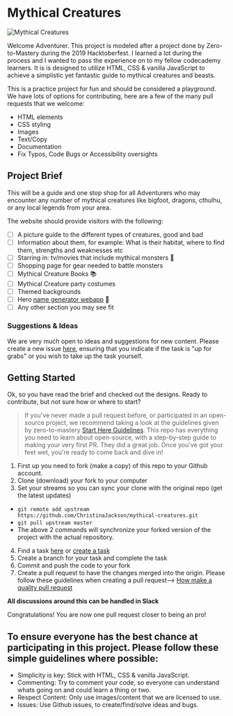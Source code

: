 # Mythical Creatures

![Mythical Creatures](https://storage.needpix.com/rsynced_images/dragon-face-1506961042BLW.jpg)

Welcome Adventurer. This project is modeled after a project done by Zero-to-Mastery during the 2019 Hacktoberfest. I learned a lot during the process and I wanted to pass the experience on to my fellow codecademy learners. It is is designed to utilize HTML, CSS & vanilla JavaScript to achieve a simplistic yet fantastic guide to mythical creatures and beasts.

This is a practice project for fun and should be considered a playground. We have lots of options for contributing, here are a few of the many pull requests that we welcome:

- HTML elements
- CSS styling
- Images
- Text/Copy
- Documentation
- Fix Typos, Code Bugs or Accessibility oversights

## Project Brief
This will be a guide and one stop shop for all Adventurers who may encounter any number of mythical creatures like bigfoot, dragons, cthulhu, or any local legends from your area. 

The website should provide visitors with the following:

- [ ] A picture guide to the different types of creatures, good and bad
- [ ] Information about them, for example: What is their habitat, where to find them, strengths and weaknesses etc 
- [ ] Starring in: tv/movies that include mythical monsters 🎥
- [ ] Shopping page for gear needed to battle monsters
- [ ] Mythical Creature Books 📚
- [ ] Mythical Creature party costumes
- [ ] Themed backgrounds
- [ ] Hero [name generator webapp](https://www.google.com/search?client=firefox-b-1-d&q=hero+name+generator) 📱
- [ ] Any other section you may see fit

### Suggestions & Ideas

We are very much open to ideas and suggestions for new content. Please create a new issue [here](https://github.com/zero-to-mastery/Santafied/issues), ensuring that you indicate if the task is "up for grabs" or you wish to take up the task yourself.

## Getting Started

Ok, so you have read the brief and checked out the designs. Ready to contribute, but not sure how or where to start?

> If you've never made a pull request before, or participated in an open-source project, we recommend taking a look at the guidelines given by zero-to-mastery [Start Here Guidelines](https://github.com/zero-to-mastery/start-here-guidelines). This repo has everything you need to learn about open-source, with a step-by-step guide to making your very first PR. They did a great job.
> Once you've got your feet wet, you're ready to come back and dive in!

1. First up you need to fork (make a copy) of this repo to your Github account.
2. Clone (download) your fork to your computer
3. Set your streams so you can sync your clone with the original repo (get the latest updates)

- `git remote add upstream https://github.com/ChristinaJackson/mythical-creatures.git`
- `git pull upstream master`
- The above 2 commands will synchronize your forked version of the project with the actual repository.

4. Find a task [here](https://github.com/ChristinaJackson/mythical-creatures/projects/1) or [create a task](https://github.com/ChristinaJackson/mythical-creatures/issues)
5. Create a branch for your task and complete the task
6. Commit and push the code to your fork
7. Create a pull request to have the changes merged into the origin. Please follow these guidelines when creating a pull request--> [How make a quality pull request](https://engineering.gusto.com/how-to-create-a-great-pull-request/)
  

**All discussions around this can be handled in Slack**

Congratulations! You are now one pull request closer to being an pro!

## To ensure everyone has the best chance at participating in this project. Please follow these simple guidelines where possible:

- Simplicity is key: Stick with HTML, CSS & vanilla JavaScript.
- Commenting: Try to comment your code, so everyone can understand whats going on and could learn a thing or two.
- Respect Content: Only use images/content that we are licensed to use.
- Issues: Use Github issues, to create/find/solve ideas and bugs.
